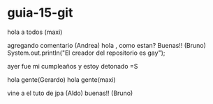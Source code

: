 # guia-15-git
hola a todos (maxi)

agregando comentario (Andrea)
hola , como estan?
Buenas!! (Bruno)
System.out.println("El creador del repositorio es gay");

ayer fue mi cumpleaños y estoy detonado =S


hola gente(Gerardo)
hola gente(maxi)

vine a el tuto de jpa (Aldo)
buenas!! (Bruno)
